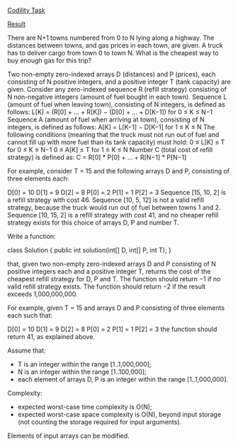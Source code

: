 [Codility Task](https://codility.com/programmers/challenges/theta2011/)

[Result](https://codility.com/demo/results/trainingDDK5MK-NV6/)

There are N+1 towns numbered from 0 to N lying along a highway. The distances between towns, and gas prices in each town, are given. A truck has to deliver cargo from town 0 to town N. What is the cheapest way to buy enough gas for this trip?

Two non-empty zero-indexed arrays D (distances) and P (prices), each consisting of N positive integers, and a positive integer T (tank capacity) are given. Consider any zero-indexed sequence R (refill strategy) consisting of N non-negative integers (amount of fuel bought in each town). 
Sequence L (amount of fuel when leaving town), consisting of N integers, is defined as follows: 
L[K] = (R[0] + ... + R[K]) − (D[0] + ... + D[K−1]) for 0 ≤ K ≤ N−1 
Sequence A (amount of fuel when arriving at town), consisting of N integers, is defined as follows: 
A[K] = L[K−1] − D[K−1] for 1 ≤ K ≤ N 
The following conditions (meaning that the truck must not run out of fuel and cannot fill up with more fuel than its tank capacity) must hold: 
0 ≤ L[K] ≤ T for 0 ≤ K ≤ N−1 
0 ≤ A[K] ≤ T for 1 ≤ K ≤ N 
Number C (total cost of refill strategy) is defined as: 
C = R[0] * P[0] + ... + R[N−1] * P[N−1]

For example, consider T = 15 and the following arrays D and P, consisting of three elements each:

  D[0] = 10    D[1] = 9    D[2] = 8
  P[0] =  2    P[1] = 1    P[2] = 3
Sequence [15, 10, 2] is a refill strategy with cost 46. Sequence [10, 5, 12] is not a valid refill strategy, because the truck would run out of fuel between towns 1 and 2. Sequence [10, 15, 2] is a refill strategy with cost 41, and no cheaper refill strategy exists for this choice of arrays D, P and number T.

Write a function:

class Solution { public int solution(int[] D, int[] P, int T); }

that, given two non-empty zero-indexed arrays D and P consisting of N positive integers each and a positive integer T, returns the cost of the cheapest refill strategy for D, P and T. 
The function should return −1 if no valid refill strategy exists. 
The function should return −2 if the result exceeds 1,000,000,000.

For example, given T = 15 and arrays D and P consisting of three elements each such that:

  D[0] = 10    D[1] = 9    D[2] = 8
  P[0] =  2    P[1] = 1    P[2] = 3
the function should return 41, as explained above.

Assume that:

* T is an integer within the range [1..1,000,000];
* N is an integer within the range [1..100,000];
* each element of arrays D, P is an integer within the range [1..1,000,000].

Complexity:

* expected worst-case time complexity is O(N);
* expected worst-case space complexity is O(N), beyond input storage (not counting the storage required for input arguments).

Elements of input arrays can be modified.